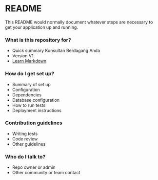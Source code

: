 # README #

This README would normally document whatever steps are necessary to get your application up and running.

### What is this repository for? ###

* Quick summary Konsultan Berdagang Anda
* Version V1
* [Learn Markdown](https://bitbucket.org/tutorials/markdowndemo)

### How do I get set up? ###

* Summary of set up
* Configuration
* Dependencies
* Database configuration
* How to run tests
* Deployment instructions

### Contribution guidelines ###

* Writing tests
* Code review
* Other guidelines

### Who do I talk to? ###

* Repo owner or admin
* Other community or team contact